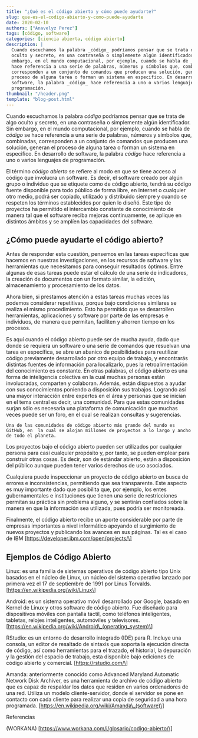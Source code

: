 ```yaml
---
title: "¿Qué es el código abierto y cómo puede ayudarte?"
slug: que-es-el-codigo-abierto-y-como-puede-ayudarte
date: 2020-02-10
authors: ["Anavelyz Perez"]
tags: [código, software]
categories: [ciencia abierta, código abierto]
description: |
  Cuando escuchamos la palabra _código_ podríamos pensar que se trata de algo
  oculto y secreto, en una contraseña o simplemente algún identificador. Sin
  embargo, en el mundo computacional, por ejemplo, cuando se habla de _código_ se
  hace referencia a una serie de palabras, números y símbolos que, combinadas,
  corresponden a un conjunto de comandos que producen una solución, generan el
  proceso de alguna tarea o forman un sistema en especifico. En desarrollo de
  software, la palabra _código_ hace referencia a uno o varios lenguajes de
  programación.
thumbnail: "/header.png"
template: "blog-post.html"
---
```


<!-- # ¿Qué es el código abierto y cómo puede ayudarte? -->
<!-- **Por Anavelyz Pérez** -->

Cuando escuchamos la palabra _código_ podríamos pensar que se trata de algo
oculto y secreto, en una contraseña o simplemente algún identificador. Sin
embargo, en el mundo computacional, por ejemplo, cuando se habla de _código_ se
hace referencia a una serie de palabras, números y símbolos que, combinadas,
corresponden a un conjunto de comandos que producen una solución, generan el
proceso de alguna tarea o forman un sistema en especifico. En desarrollo de
software, la palabra _código_ hace referencia a uno o varios lenguajes de
programación.

<!-- TEASER_END -->

El término _código abierto_ se refiere al modo en que se tiene acceso al código
que involucra un software. Es decir, el software creado por algún grupo o
individuo que se etiquete como de código abierto, tendrá su código fuente
disponible para todo público de forma libre, en Internet o cualquier otro medio,
podrá ser copiado, utilizado y distribuido siempre y cuando se respeten los
términos establecidos por quien lo diseñó. Este tipo de proyectos ha permitido
el intercambio constante de conocimiento de manera tal que el software reciba
mejoras continuamente, se aplique en distintos ámbitos y se amplíen las
capacidades del software.

## ¿Cómo puede ayudarte el código abierto?

Antes de responder esta cuestión, pensemos en las tareas específicas que hacemos
en nuestras investigaciones, en los recursos de software y las herramientas que
necesitamos para conseguir resultados óptimos. Entre algunas de esas tareas
puede estar el cálculo de una serie de indicadores, la creación de documentos
con un formato similar, la edición, almacenamiento y procesamiento de los datos.

Ahora bien, si prestamos atención a estas tareas muchas veces las podemos
considerar repetitivas, porque bajo condiciones similares se realiza el mismo
procedimiento. Esto ha permitido que se desarrollen herramientas, aplicaciones y
software por parte de las empresas e individuos, de manera que permitan,
faciliten y ahorren tiempo en los procesos.

Es aquí cuando el código abierto puede ser de mucha ayuda, dado que donde se
requiera un software o una serie de comandos que resuelvan una tarea en
específica, se abre un abanico de posibilidades para reutilizar código
previamente desarrollado por otro equipo de trabajo, y encontrarás distintas
fuentes de información para localizarlo, pues la retroalimentación del
conocimiento es constante. En otras palabras, el código abierto es una forma de
inteligencia colectiva en la cual muchas personas están involucradas, comparten
y colaboran. Además, están dispuestos a ayudar con sus conocimientos poniendo a
disposición sus trabajos. Logrando así una mayor interacción entre expertos en
el área y personas que se inician en el tema central es decir, una comunidad.
Para que estas comunidades surjan sólo es necesaria una plataforma de
comunicación que muchas veces puede ser un foro, en el cual se realizan
consultas y sugerencias.

```
Una de las comunidades de código abierto más grande del mundo es
GitHub, en  la cual se alojan millones de proyectos a lo largo y ancho de todo el planeta.
```

Los proyectos bajo el código abierto pueden ser utilizados por cualquier persona
para casi cualquier propósito y, por tanto, se pueden emplear para construir
otras cosas. Es decir, son de estándar abierto, están a disposición del público
aunque pueden tener varios derechos de uso asociados.

Cualquiera puede inspeccionar un proyecto de código abierto en busca de errores
e inconsistencias, permitiendo que sea transparente. Este aspecto es muy
importante dado que posibilita que, por ejemplo, los entes gubernamentales e
instituciones que tienen una serie de restricciones permitan su práctica sin
problema alguno, y se sentirán confiados sobre la manera en que la información
sea utilizada, pues podría ser monitoreada.

Finalmente, el código abierto recibe un aporte considerable por parte de
empresas importantes a nivel informático apoyando el surgimiento de nuevos
proyectos y publicando los avances en sus páginas. Tal es el caso de IBM
\[https://developer.ibm.com/open/projects/\]

## Ejemplos de Código Abierto

Linux: es una familia de sistemas operativos de código abierto tipo Unix basados
​​en el núcleo de Linux, un núcleo del sistema operativo lanzado por primera vez
el 17 de septiembre de 1991 por Linus Torvalds.
\[https://en.wikipedia.org/wiki/Linux\]

Android: es un sistema operativo móvil desarrollado por Google, basado en Kernel
de Linux y otros software de código abierto. Fue diseñado para dispositivos
móviles con pantalla táctil, como teléfonos inteligentes, tabletas, relojes
inteligentes, automóviles y televisores.
\[https://en.wikipedia.org/wiki/Android\_(operating_system)\]

RStudio: es un entorno de desarrollo integrado (IDE) para R. Incluye una
consola, un editor de resaltado de sintaxis que soporta la ejecución directa de
código, así como herramientas para el trazado, el historial, la depuración y la
gestión del espacio de trabajo, esta disponible bajo ediciones de código abierto
y comercial. \[https://rstudio.com/\]

Amanda: anteriormente conocido como Advanced Maryland Automatic Network Disk
Archiver, es una herramienta de archivo de código abierto que es capaz de
respaldar los datos que residen en varios ordenadores de una red. Utiliza un
modelo cliente-servidor, donde el servidor se pone en contacto con cada cliente
para realizar una copia de seguridad a una hora programada.
\[https://en.wikipedia.org/wiki/Amanda\_(software)\]

Referencias

(WORKANA) \[https://www.workana.com/i/glosario/codigo-abierto/\]
